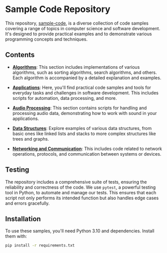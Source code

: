 # Sample Code Repository

This repository, [sample-code](https://github.com/Raito-95/sample-code), is a diverse collection of code samples covering a range of topics in computer science and software development. It's designed to provide practical examples and to demonstrate various programming concepts and techniques.

## Contents

- **[Algorithms](https://github.com/Raito-95/sample-code/tree/main/Algorithms/)**: This section includes implementations of various algorithms, such as sorting algorithms, search algorithms, and others. Each algorithm is accompanied by a detailed explanation and examples.

- **[Applications](https://github.com/Raito-95/sample-code/tree/main/Applications/)**: Here, you'll find practical code samples and tools for everyday tasks and challenges in software development. This includes scripts for automation, data processing, and more.

- **[Audio Processing](https://github.com/Raito-95/sample-code/tree/main/Audio%20Processing/)**: This section contains scripts for handling and processing audio data, demonstrating how to work with sound in your applications.

- **[Data Structures](https://github.com/Raito-95/sample-code/tree/main/Data%20Structures/)**: Explore examples of various data structures, from basic ones like linked lists and stacks to more complex structures like trees and graphs.

- **[Networking and Communication](https://github.com/Raito-95/sample-code/tree/main/Networking%20and%20Communication/)**: This includes code related to network operations, protocols, and communication between systems or devices.

## Testing

The repository includes a comprehensive suite of tests, ensuring the reliability and correctness of the code. We use `pytest`, a powerful testing tool in Python, to automate and manage our tests. This ensures that each script not only performs its intended function but also handles edge cases and errors gracefully.

## Installation

To use these samples, you'll need Python 3.10 and dependencies. Install them with:

```bash
pip install -r requirements.txt
```

